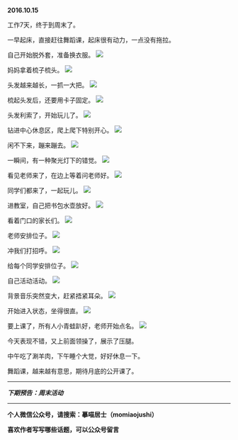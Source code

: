 **2016.10.15**

工作7天，终于到周末了。

一早起床，直接赶往舞蹈课，起床很有动力，一点没有拖拉。

自己开始脱外套，准备换衣服。
![](http://upload-images.jianshu.io/upload_images/51001-606e519a02bf75e2.jpg?imageMogr2/auto-orient/strip%7CimageView2/2/w/1240)

妈妈拿着梳子梳头。
![](http://upload-images.jianshu.io/upload_images/51001-d598bd27923d227a.jpg?imageMogr2/auto-orient/strip%7CimageView2/2/w/1240)

头发越来越长，一抓一大把。
![](http://upload-images.jianshu.io/upload_images/51001-edd485299c317a08.jpg?imageMogr2/auto-orient/strip%7CimageView2/2/w/1240)

梳起头发后，还要用卡子固定。
![](http://upload-images.jianshu.io/upload_images/51001-1ed0877317082e78.jpg?imageMogr2/auto-orient/strip%7CimageView2/2/w/1240)

头发利索了，开始玩儿了。
![](http://upload-images.jianshu.io/upload_images/51001-a0b7c0f8a3e20707.jpg?imageMogr2/auto-orient/strip%7CimageView2/2/w/1240)

钻进中心休息区，爬上爬下特别开心。
![](http://upload-images.jianshu.io/upload_images/51001-0a7f5f2d53eda841.jpg?imageMogr2/auto-orient/strip%7CimageView2/2/w/1240)

闲不下来，蹦来蹦去。
![](http://upload-images.jianshu.io/upload_images/51001-313df22bfe0424f5.jpg?imageMogr2/auto-orient/strip%7CimageView2/2/w/1240)

一瞬间，有一种聚光灯下的错觉。
![](http://upload-images.jianshu.io/upload_images/51001-f4ba22fb3910b5de.jpg?imageMogr2/auto-orient/strip%7CimageView2/2/w/1240)

看见老师来了，在边上等着问老师好。
![](http://upload-images.jianshu.io/upload_images/51001-7d855533815b6941.jpg?imageMogr2/auto-orient/strip%7CimageView2/2/w/1240)

同学们都来了，一起玩儿。
![](http://upload-images.jianshu.io/upload_images/51001-bc3f800f52952494.jpg?imageMogr2/auto-orient/strip%7CimageView2/2/w/1240)

进教室，自己把书包水壶放好。
![](http://upload-images.jianshu.io/upload_images/51001-bae828a76e4fc159.jpg?imageMogr2/auto-orient/strip%7CimageView2/2/w/1240)

看着门口的家长们。
![](http://upload-images.jianshu.io/upload_images/51001-61bec9c80570b7f8.jpg?imageMogr2/auto-orient/strip%7CimageView2/2/w/1240)

老师安排位子。
![](http://upload-images.jianshu.io/upload_images/51001-e55961f150f20047.jpg?imageMogr2/auto-orient/strip%7CimageView2/2/w/1240)

冲我们打招呼。
![](http://upload-images.jianshu.io/upload_images/51001-e3bfb35a7efa527d.jpg?imageMogr2/auto-orient/strip%7CimageView2/2/w/1240)

给每个同学安排位子。
![](http://upload-images.jianshu.io/upload_images/51001-0cb0870841707120.jpg?imageMogr2/auto-orient/strip%7CimageView2/2/w/1240)

自己活动活动。
![](http://upload-images.jianshu.io/upload_images/51001-6bbc7aba97e635bf.jpg?imageMogr2/auto-orient/strip%7CimageView2/2/w/1240)

背景音乐突然变大，赶紧捂紧耳朵。
![](http://upload-images.jianshu.io/upload_images/51001-0279ce40136fb0bb.jpg?imageMogr2/auto-orient/strip%7CimageView2/2/w/1240)

开始进入状态，坐得很直。
![](http://upload-images.jianshu.io/upload_images/51001-e687be2e82f92060.jpg?imageMogr2/auto-orient/strip%7CimageView2/2/w/1240)

要上课了，所有人小青蛙趴好，老师开始点名。
![](http://upload-images.jianshu.io/upload_images/51001-85633ef8d4d383c2.jpg?imageMogr2/auto-orient/strip%7CimageView2/2/w/1240)

今天表现不错，又上前面领操了，展示了压腿。

中午吃了涮羊肉，下午睡个大觉，好好休息一下。

舞蹈课，越来越有意思，期待月底的公开课了。

***

***下期预告：周末活动***

***

**个人微信公众号，请搜索：摹喵居士（momiaojushi）**

**喜欢作者写写哪些话题，可以公众号留言**